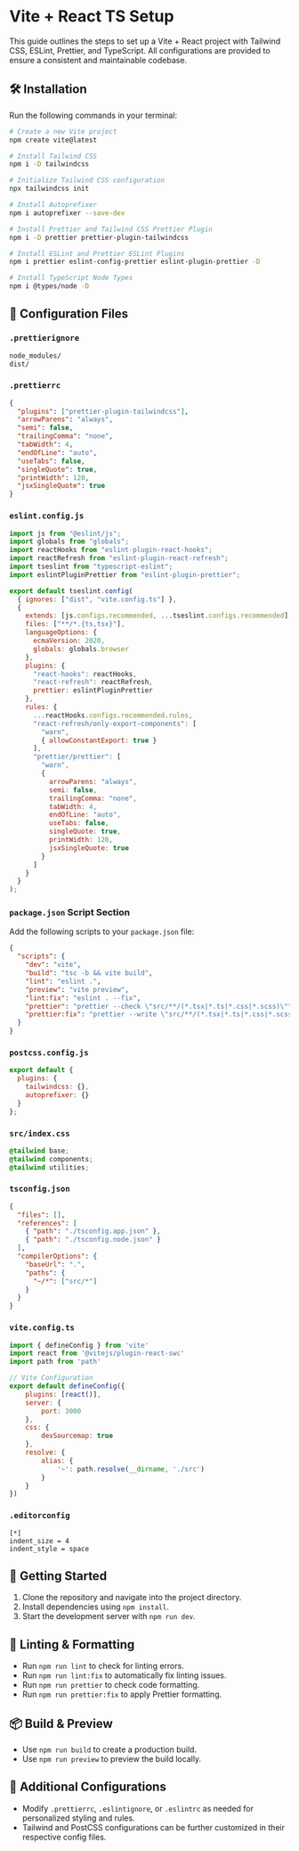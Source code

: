 # Vite + React TS Setup

This guide outlines the steps to set up a Vite + React project with Tailwind CSS, ESLint, Prettier, and TypeScript. All configurations are provided to ensure a consistent and maintainable codebase.

## 🛠️ Installation

Run the following commands in your terminal:

```bash
# Create a new Vite project
npm create vite@latest

# Install Tailwind CSS
npm i -D tailwindcss

# Initialize Tailwind CSS configuration
npx tailwindcss init

# Install Autoprefixer
npm i autoprefixer --save-dev

# Install Prettier and Tailwind CSS Prettier Plugin
npm i -D prettier prettier-plugin-tailwindcss

# Install ESLint and Prettier ESLint Plugins
npm i prettier eslint-config-prettier eslint-plugin-prettier -D

# Install TypeScript Node Types
npm i @types/node -D
```

## 📂 Configuration Files

### `.prettierignore`

```bash
node_modules/
dist/
```

### `.prettierrc`

```json
{
  "plugins": ["prettier-plugin-tailwindcss"],
  "arrowParens": "always",
  "semi": false,
  "trailingComma": "none",
  "tabWidth": 4,
  "endOfLine": "auto",
  "useTabs": false,
  "singleQuote": true,
  "printWidth": 120,
  "jsxSingleQuote": true
}
```

### `eslint.config.js`

```js
import js from "@eslint/js";
import globals from "globals";
import reactHooks from "eslint-plugin-react-hooks";
import reactRefresh from "eslint-plugin-react-refresh";
import tseslint from "typescript-eslint";
import eslintPluginPrettier from "eslint-plugin-prettier";

export default tseslint.config(
  { ignores: ["dist", "vite.config.ts"] },
  {
    extends: [js.configs.recommended, ...tseslint.configs.recommended],
    files: ["**/*.{ts,tsx}"],
    languageOptions: {
      ecmaVersion: 2020,
      globals: globals.browser
    },
    plugins: {
      "react-hooks": reactHooks,
      "react-refresh": reactRefresh,
      prettier: eslintPluginPrettier
    },
    rules: {
      ...reactHooks.configs.recommended.rules,
      "react-refresh/only-export-components": [
        "warn",
        { allowConstantExport: true }
      ],
      "prettier/prettier": [
        "warn",
        {
          arrowParens: "always",
          semi: false,
          trailingComma: "none",
          tabWidth: 4,
          endOfLine: "auto",
          useTabs: false,
          singleQuote: true,
          printWidth: 120,
          jsxSingleQuote: true
        }
      ]
    }
  }
);
```

### `package.json` Script Section

Add the following scripts to your `package.json` file:

```json
{
  "scripts": {
    "dev": "vite",
    "build": "tsc -b && vite build",
    "lint": "eslint .",
    "preview": "vite preview",
    "lint:fix": "eslint . --fix",
    "prettier": "prettier --check \"src/**/(*.tsx|*.ts|*.css|*.scss)\"",
    "prettier:fix": "prettier --write \"src/**/(*.tsx|*.ts|*.css|*.scss)\""
  }
}
```

### `postcss.config.js`

```js
export default {
  plugins: {
    tailwindcss: {},
    autoprefixer: {}
  }
};
```

### `src/index.css`

```css
@tailwind base;
@tailwind components;
@tailwind utilities;
```

### `tsconfig.json`

```json
{
  "files": [],
  "references": [
    { "path": "./tsconfig.app.json" },
    { "path": "./tsconfig.node.json" }
  ],
  "compilerOptions": {
    "baseUrl": ".",
    "paths": {
      "~/*": ["src/*"]
    }
  }
}
```

### `vite.config.ts`

```js
import { defineConfig } from 'vite'
import react from '@vitejs/plugin-react-swc'
import path from 'path'

// Vite Configuration
export default defineConfig({
    plugins: [react()],
    server: {
        port: 3000
    },
    css: {
        devSourcemap: true
    },
    resolve: {
        alias: {
            '~': path.resolve(__dirname, './src')
        }
    }
})
```

### `.editorconfig`

```
[*]
indent_size = 4
indent_style = space
```

## 🚀 Getting Started

1. Clone the repository and navigate into the project directory.
2. Install dependencies using `npm install`.
3. Start the development server with `npm run dev`.

## 🧹 Linting & Formatting

- Run `npm run lint` to check for linting errors.
- Run `npm run lint:fix` to automatically fix linting issues.
- Run `npm run prettier` to check code formatting.
- Run `npm run prettier:fix` to apply Prettier formatting.

## 📦 Build & Preview

- Use `npm run build` to create a production build.
- Use `npm run preview` to preview the build locally.

## 🔧 Additional Configurations


- Modify `.prettierrc`, `.eslintignore`, or `.eslintrc` as needed for personalized styling and rules.
- Tailwind and PostCSS configurations can be further customized in their respective config files.